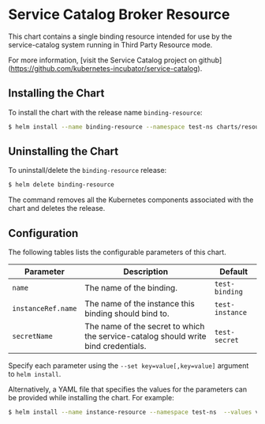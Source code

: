 # Service Catalog Broker Resource

This chart contains a single binding resource intended for use by the service-catalog
system running in Third Party Resource mode.

For more information, [visit the Service Catalog project on github]
(https://github.com/kubernetes-incubator/service-catalog).

## Installing the Chart

To install the chart with the release name `binding-resource`:

```bash
$ helm install --name binding-resource --namespace test-ns charts/resources/binding
```

## Uninstalling the Chart

To uninstall/delete the `binding-resource` release:

```bash
$ helm delete binding-resource
```

The command removes all the Kubernetes components associated with the chart and deletes the release.

## Configuration

The following tables lists the configurable parameters of this chart.

| Parameter | Description | Default |
|-----------|-------------|---------|
| `name` | The name of the binding. | `test-binding` |
| `instanceRef.name` | The name of the instance this binding should bind to. | `test-instance` |
| `secretName` | The name of the secret to which the service-catalog should write bind credentials. | `test-secret` |

Specify each parameter using the `--set key=value[,key=value]` argument to
`helm install`.

Alternatively, a YAML file that specifies the values for the parameters can be
provided while installing the chart. For example:

```bash
$ helm install --name instance-resource --namespace test-ns  --values values.yaml charts/resources/binding
```
